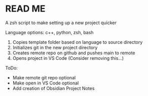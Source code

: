 # READ ME


A zsh script to make setting up a new project quicker

Language options: c++, python, zsh, bash

1. Copies template folder based on language to source directory
2. Initializes git in the new project directory
3. Creates remote repo on github and pushes main to remote
4. Opens project in VS Code (Consider removing this...)


ToDo:
- Make remote git repo optional
- Make open in VS Code optional
- Add creation of Obsidian Project Notes

